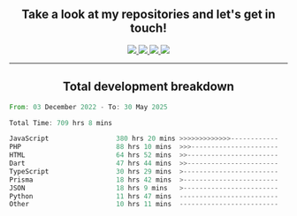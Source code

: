 <h2 align="center">
  Take a look at my repositories and let's get in touch!
</h2>
<p align="center">
  <a href="https://www.instagram.com/rayhanarkan?igsh=MXM3dHhmMTZ3ZWVsaA==">
    <img src="https://img.icons8.com/material-outlined/30/689d6a/instagram.png"/>
  </a>
  <a href="https://www.linkedin.com/in/rayhanarkan/">
    <img src="https://img.icons8.com/material-outlined/30/689d6a/linkedin.png"/>
  </a>
  <a href="">
    <img src="https://img.icons8.com/material-outlined/30/689d6a/geography.png"/>
  </a>
  <a href="mailto:rayhanarkan30@gmail.com">
    <img src="https://img.icons8.com/material-outlined/30/689d6a/email.png"/>
  </a>
</p>

---

<h2 align="center">Total development breakdown</h2>

<p align="center">
<!--START_SECTION:waka-->

```rust
From: 03 December 2022 - To: 30 May 2025

Total Time: 709 hrs 8 mins

JavaScript                 380 hrs 20 mins >>>>>>>>>>>>>------------   53.63 %
PHP                        88 hrs 10 mins  >>>----------------------   12.43 %
HTML                       64 hrs 52 mins  >>-----------------------   09.15 %
Dart                       47 hrs 44 mins  >>-----------------------   06.73 %
TypeScript                 30 hrs 29 mins  >------------------------   04.30 %
Prisma                     18 hrs 42 mins  >------------------------   02.64 %
JSON                       18 hrs 9 mins   >------------------------   02.56 %
Python                     11 hrs 47 mins  -------------------------   01.66 %
Other                      10 hrs 11 mins  -------------------------   01.44 %
```

<!--END_SECTION:waka-->
</p>
